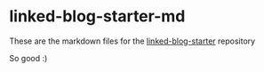 # linked-blog-starter-md
These are the markdown files for the [linked-blog-starter](https://github.com/matthewwong525/linked-blog-starter) repository


So good :)

